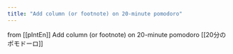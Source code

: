 ```yaml
---
title: "Add column (or footnote) on 20-minute pomodoro"
---
```


from [[pIntEn]]
Add column (or footnote) on 20-minute pomodoro
[[20分のポモドーロ]]
